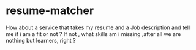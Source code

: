 # resume-matcher
How about a service that takes my resume and a Job description and tell me if i am a fit or not ? If not , what skills am i missing ,after all we are nothing but learners, right ?
